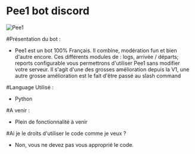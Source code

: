 # Pee1 bot discord
![Pee1](https://imgur.com/a/lXIHNZI)

#Présentation du bot : 
 + Pee1 est un bot 100% Français. Il combine, modération fun et bien d'autre encore.
Ces différents modules de : logs, arrivée / départs; reports configurable vous permettrons d'utiliser Pee1 sans modifier votre serveur. Il s'agit d'une des grosses amélioration depuis la V1, une autre grosse amélioration est le fait d'être passé au slash command

#Language Utilisé :
+ Python

#A venir : 
+ Plein de fonctionnalité à venir

#Ai je le droits d'utiliser le code comme je veux ?
+ Non, vous ne devez pas vous approprié le code.
